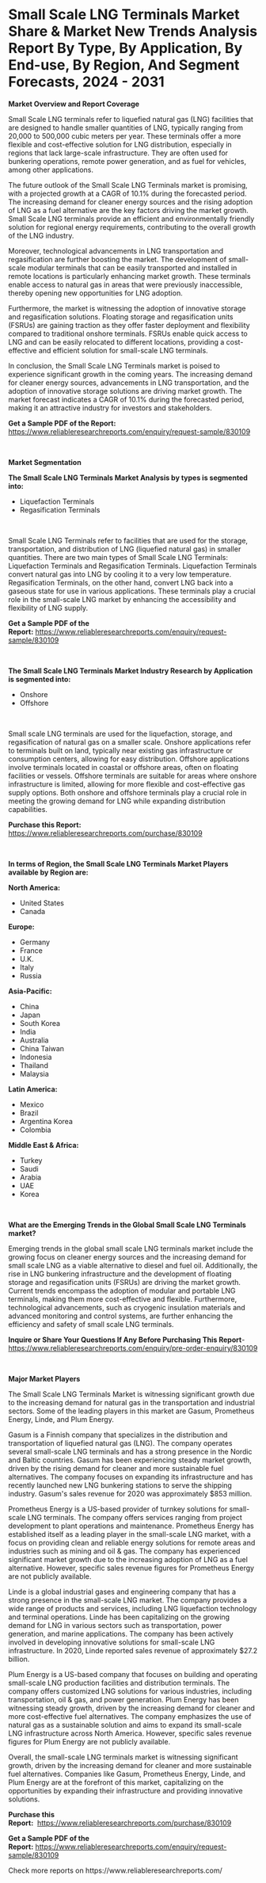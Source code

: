 <p><h1>Small Scale LNG Terminals Market Share & Market New Trends Analysis Report By Type, By Application, By End-use, By Region, And Segment Forecasts, 2024 - 2031</h1></p><p><strong>Market Overview and Report Coverage</strong></p>
<p><p>Small Scale LNG terminals refer to liquefied natural gas (LNG) facilities that are designed to handle smaller quantities of LNG, typically ranging from 20,000 to 500,000 cubic meters per year. These terminals offer a more flexible and cost-effective solution for LNG distribution, especially in regions that lack large-scale infrastructure. They are often used for bunkering operations, remote power generation, and as fuel for vehicles, among other applications.</p><p>The future outlook of the Small Scale LNG Terminals market is promising, with a projected growth at a CAGR of 10.1% during the forecasted period. The increasing demand for cleaner energy sources and the rising adoption of LNG as a fuel alternative are the key factors driving the market growth. Small Scale LNG terminals provide an efficient and environmentally friendly solution for regional energy requirements, contributing to the overall growth of the LNG industry.</p><p>Moreover, technological advancements in LNG transportation and regasification are further boosting the market. The development of small-scale modular terminals that can be easily transported and installed in remote locations is particularly enhancing market growth. These terminals enable access to natural gas in areas that were previously inaccessible, thereby opening new opportunities for LNG adoption.</p><p>Furthermore, the market is witnessing the adoption of innovative storage and regasification solutions. Floating storage and regasification units (FSRUs) are gaining traction as they offer faster deployment and flexibility compared to traditional onshore terminals. FSRUs enable quick access to LNG and can be easily relocated to different locations, providing a cost-effective and efficient solution for small-scale LNG terminals.</p><p>In conclusion, the Small Scale LNG Terminals market is poised to experience significant growth in the coming years. The increasing demand for cleaner energy sources, advancements in LNG transportation, and the adoption of innovative storage solutions are driving market growth. The market forecast indicates a CAGR of 10.1% during the forecasted period, making it an attractive industry for investors and stakeholders.</p></p>
<p><strong>Get a Sample PDF of the Report:</strong> <a href="https://www.reliableresearchreports.com/enquiry/request-sample/830109">https://www.reliableresearchreports.com/enquiry/request-sample/830109</a></p>
<p>&nbsp;</p>
<p><strong>Market Segmentation</strong></p>
<p><strong>The Small Scale LNG Terminals Market Analysis by types is segmented into:</strong></p>
<p><ul><li>Liquefaction Terminals</li><li>Regasification Terminals</li></ul></p>
<p>&nbsp;</p>
<p><p>Small Scale LNG Terminals refer to facilities that are used for the storage, transportation, and distribution of LNG (liquefied natural gas) in smaller quantities. There are two main types of Small Scale LNG Terminals: Liquefaction Terminals and Regasification Terminals. Liquefaction Terminals convert natural gas into LNG by cooling it to a very low temperature. Regasification Terminals, on the other hand, convert LNG back into a gaseous state for use in various applications. These terminals play a crucial role in the small-scale LNG market by enhancing the accessibility and flexibility of LNG supply.</p></p>
<p><strong>Get a Sample PDF of the Report:</strong>&nbsp;<a href="https://www.reliableresearchreports.com/enquiry/request-sample/830109">https://www.reliableresearchreports.com/enquiry/request-sample/830109</a></p>
<p>&nbsp;</p>
<p><strong>The Small Scale LNG Terminals Market Industry Research by Application is segmented into:</strong></p>
<p><ul><li>Onshore</li><li>Offshore</li></ul></p>
<p>&nbsp;</p>
<p><p>Small scale LNG terminals are used for the liquefaction, storage, and regasification of natural gas on a smaller scale. Onshore applications refer to terminals built on land, typically near existing gas infrastructure or consumption centers, allowing for easy distribution. Offshore applications involve terminals located in coastal or offshore areas, often on floating facilities or vessels. Offshore terminals are suitable for areas where onshore infrastructure is limited, allowing for more flexible and cost-effective gas supply options. Both onshore and offshore terminals play a crucial role in meeting the growing demand for LNG while expanding distribution capabilities.</p></p>
<p><strong>Purchase this Report:</strong>&nbsp; <a href="https://www.reliableresearchreports.com/purchase/830109">https://www.reliableresearchreports.com/purchase/830109</a></p>
<p>&nbsp;</p>
<p><strong>In terms of Region, the Small Scale LNG Terminals Market Players available by Region are:</strong></p>
<p>
    <p> <strong> North America: </strong>
        <ul>
            <li>United States</li>
            <li>Canada</li>
        </ul>
        </p> 
    <p> <strong> Europe: </strong>
        <ul>
            <li>Germany</li>
            <li>France</li>
            <li>U.K.</li>
            <li>Italy</li>
            <li>Russia</li>
        </ul>
        </p> 
    <p> <strong> Asia-Pacific: </strong>
        <ul>
            <li>China</li>
            <li>Japan</li>
            <li>South Korea</li>
            <li>India</li>
            <li>Australia</li>
            <li>China Taiwan</li>
            <li>Indonesia</li>
            <li>Thailand</li>
            <li>Malaysia</li>
        </ul>
        </p> 
    <p> <strong> Latin America: </strong>
        <ul>
            <li>Mexico</li>
            <li>Brazil</li>
            <li>Argentina Korea</li>
            <li>Colombia</li>
        </ul>
        </p> 
    <p> <strong> Middle East & Africa: </strong>
        <ul>
            <li>Turkey</li>
            <li>Saudi</li>
            <li>Arabia</li>
            <li>UAE</li>
            <li>Korea</li>
        </ul>
    </p>
    </p>
<p>&nbsp;</p>
<p><strong>What are the Emerging Trends in the Global Small Scale LNG Terminals market?</strong></p>
<p><p>Emerging trends in the global small scale LNG terminals market include the growing focus on cleaner energy sources and the increasing demand for small scale LNG as a viable alternative to diesel and fuel oil. Additionally, the rise in LNG bunkering infrastructure and the development of floating storage and regasification units (FSRUs) are driving the market growth. Current trends encompass the adoption of modular and portable LNG terminals, making them more cost-effective and flexible. Furthermore, technological advancements, such as cryogenic insulation materials and advanced monitoring and control systems, are further enhancing the efficiency and safety of small scale LNG terminals.</p></p>
<p><strong>Inquire or Share Your Questions If Any Before Purchasing This Report</strong>- <a href="https://www.reliableresearchreports.com/enquiry/pre-order-enquiry/830109">https://www.reliableresearchreports.com/enquiry/pre-order-enquiry/830109</a></p>
<p>&nbsp;</p>
<p><strong>Major Market Players</strong></p>
<p><p>The Small Scale LNG Terminals Market is witnessing significant growth due to the increasing demand for natural gas in the transportation and industrial sectors. Some of the leading players in this market are Gasum, Prometheus Energy, Linde, and Plum Energy.</p><p>Gasum is a Finnish company that specializes in the distribution and transportation of liquefied natural gas (LNG). The company operates several small-scale LNG terminals and has a strong presence in the Nordic and Baltic countries. Gasum has been experiencing steady market growth, driven by the rising demand for cleaner and more sustainable fuel alternatives. The company focuses on expanding its infrastructure and has recently launched new LNG bunkering stations to serve the shipping industry. Gasum's sales revenue for 2020 was approximately $853 million.</p><p>Prometheus Energy is a US-based provider of turnkey solutions for small-scale LNG terminals. The company offers services ranging from project development to plant operations and maintenance. Prometheus Energy has established itself as a leading player in the small-scale LNG market, with a focus on providing clean and reliable energy solutions for remote areas and industries such as mining and oil & gas. The company has experienced significant market growth due to the increasing adoption of LNG as a fuel alternative. However, specific sales revenue figures for Prometheus Energy are not publicly available.</p><p>Linde is a global industrial gases and engineering company that has a strong presence in the small-scale LNG market. The company provides a wide range of products and services, including LNG liquefaction technology and terminal operations. Linde has been capitalizing on the growing demand for LNG in various sectors such as transportation, power generation, and marine applications. The company has been actively involved in developing innovative solutions for small-scale LNG infrastructure. In 2020, Linde reported sales revenue of approximately $27.2 billion.</p><p>Plum Energy is a US-based company that focuses on building and operating small-scale LNG production facilities and distribution terminals. The company offers customized LNG solutions for various industries, including transportation, oil & gas, and power generation. Plum Energy has been witnessing steady growth, driven by the increasing demand for cleaner and more cost-effective fuel alternatives. The company emphasizes the use of natural gas as a sustainable solution and aims to expand its small-scale LNG infrastructure across North America. However, specific sales revenue figures for Plum Energy are not publicly available.</p><p>Overall, the small-scale LNG terminals market is witnessing significant growth, driven by the increasing demand for cleaner and more sustainable fuel alternatives. Companies like Gasum, Prometheus Energy, Linde, and Plum Energy are at the forefront of this market, capitalizing on the opportunities by expanding their infrastructure and providing innovative solutions.</p></p>
<p><strong>Purchase this Report:</strong>&nbsp;&nbsp;<a href="https://www.reliableresearchreports.com/purchase/830109">https://www.reliableresearchreports.com/purchase/830109</a></p>
<p></p>
<p><strong>Get a Sample PDF of the Report:</strong>&nbsp;<a href="https://www.reliableresearchreports.com/enquiry/request-sample/830109">https://www.reliableresearchreports.com/enquiry/request-sample/830109</a></p>
<p>Check more reports on https://www.reliableresearchreports.com/</p>